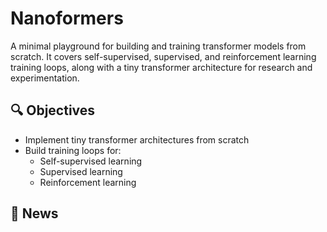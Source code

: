 # Nanoformers

A minimal playground for building and training transformer models from scratch.
It covers self-supervised, supervised, and reinforcement learning training loops, along with a tiny transformer architecture for research and experimentation.

## 🔍 Objectives

* Implement tiny transformer architectures from scratch
* Build training loops for:
    * Self-supervised learning
    * Supervised learning
    * Reinforcement learning

## 📰 News
